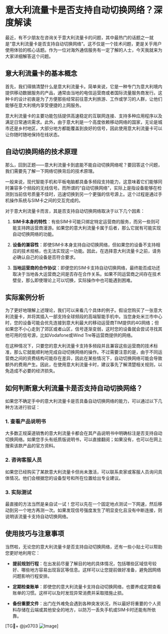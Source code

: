 # 意大利流量卡是否支持自动切换网络？深度解读

最近，有不少朋友在咨询关于意大利流量卡的问题，其中最热门的话题之一就是“意大利流量卡是否支持自动切换网络”。这不仅是一个技术问题，更是关乎用户使用体验的核心话题。作为一位对海外通信服务有一定了解的人士，今天我就来为大家详细解答这个问题。

## 意大利流量卡的基本概念

首先，我们得搞清楚什么是意大利流量卡。简单来说，它是一种专门为意大利境内提供移动数据服务的产品，通常由当地的电信运营商或者国际流量服务商发行。这种卡的设计初衷是为了方便那些经常前往意大利旅游、工作或学习的人群，让他们能够在意大利境内享受便捷的上网服务。

意大利流量卡的主要功能包括提供高速稳定的互联网连接、支持多种应用程序以及满足日常通讯需求。此外，由于意大利是一个高度依赖移动网络的国家，无论是城市还是乡村地区，大部分地方都能覆盖到良好的信号，因此使用意大利流量卡可以让你随时随地保持在线状态。

## 自动切换网络的技术原理

那么，回到正题——意大利流量卡到底能不能自动切换网络呢？要回答这个问题，我们需要先了解一下网络切换背后的技术原理。

一般来说，现代智能手机和平板电脑都具备多频段支持能力，这意味着它们能够同时兼容多个频段的无线信号。而所谓的“自动切换网络”，实际上是指设备能够在检测到当前信号质量不佳时，迅速切换到另一个更强的信号源上。这个过程是通过手机操作系统与SIM卡之间的交互完成的。

对于意大利流量卡而言，其是否支持自动切换网络取决于以下几个因素：

1. **SIM卡本身的特性**：有些SIM卡可能只绑定特定运营商的服务，而另一些则可能支持跨运营商漫游。如果您的意大利流量卡属于后者，那么它就有可能实现自动切换网络的功能。
   
2. **设备的兼容性**：即使SIM卡本身支持自动切换网络，但如果您的设备不支持相应的技术规格，也无法实现这一功能。因此，在选择意大利流量卡之前，请务必确认自己的设备是否符合要求。

3. **当地运营商的合作协议**：即便您的SIM卡支持自动切换网络，最终能否成功还取决于当地各大运营商之间是否存在合作关系。如果不同运营商之间存在技术壁垒，那么即使理论上可以切换，实际操作中也可能遇到困难。

## 实际案例分析

为了更好地理解上述理论，我们可以来看几个具体的例子。假设您购买了一张意大利流量卡，并将其插入一部支持全球频段的高端智能手机中。当您身处米兰市中心时，您的设备可能会优先连接到意大利最大的移动运营商TIM提供的4G网络；但如果您不小心走到了郊区或者山区，信号逐渐变弱，这时您的设备就会尝试寻找其他可用的信号源，比如Vodafone或Wind Tre等运营商提供的网络。

在这种情况下，只要您的意大利流量卡支持多频段并且兼容这些运营商的技术标准，那么它就能顺利地完成自动切换网络的操作。不过需要注意的是，由于不同运营商之间的资费结构可能存在差异，因此在某些情况下，自动切换网络可能会导致额外的费用产生。因此，在使用意大利流量卡时，建议事先了解清楚相关规则，以免造成不必要的经济损失。

## 如何判断意大利流量卡是否支持自动切换网络？

如果您不确定手中的意大利流量卡是否具备自动切换网络的能力，可以通过以下几种方法进行验证：

### 1. 查看产品说明书
大多数正规渠道销售的意大利流量卡都会在其产品说明书中明确标注是否支持自动切换网络。如果您手头有纸质版说明书，可以直接翻阅；如果没有，也可以在网上搜索该款产品的官方资料。

### 2. 咨询客服人员
如果您已经购买了某款意大利流量卡但尚未激活，可以联系卖家或客服人员询问具体情况。他们会根据您的设备型号和所在位置给出专业建议。

### 3. 实际测试
最直接的方法当然是亲自试一试！您可以先在一个固定地点测试一下网速，然后移动到另一个地方再测一次。如果发现信号强度发生了明显变化且没有中断连接，则说明该流量卡支持自动切换网络。

## 使用技巧与注意事项

当然啦，无论您的意大利流量卡是否支持自动切换网络，还有一些小贴士可以帮助您更好地利用它：

- **提前规划行程**：在出发前尽量了解目的地的具体情况，包括哪些区域信号较好、哪些地方容易出现盲区等信息。这样可以让您提前做好准备，避免因网络问题影响行程安排。
  
- **定期检查账单**：即使您的意大利流量卡支持自动切换网络，也要养成定期查看账单的习惯。这样可以及时发现异常消费并采取措施止损。

- **备份重要文件**：出门在外难免会遇到各种突发状况，所以最好将重要的个人资料存储在云端或其他安全的地方，以防万一丢失手机或SIM卡时还能有所依靠。

[TG💪+ @jx0703 ![Image](https://github.com/user-attachments/assets/dbca1d08-cadb-493c-b0ec-ad6f7a83f270)]